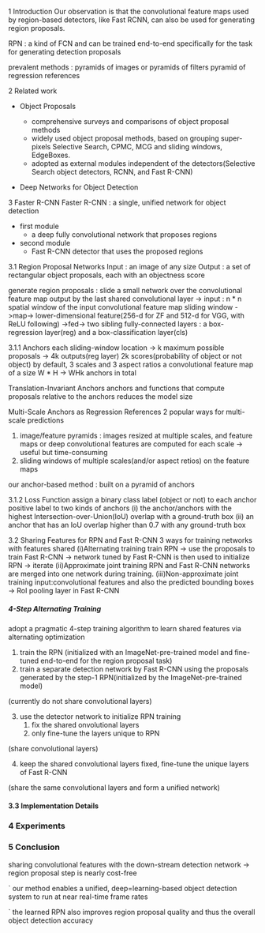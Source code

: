 1 Introduction
Our observation is that the convolutional feature maps used by region-based detectors, like Fast RCNN, can also be used  for generating region proposals.

RPN : a kind of FCN and can be trained end-to-end specifically for the task for generating detection proposals

prevalent methods : pyramids of images or pyramids of filters
pyramid of regression references

2 Related work
- Object Proposals
    - comprehensive surveys and comparisons of object proposal methods
    - widely used object proposal methods, based on grouping super-pixels Selective Search, CPMC, MCG and sliding windows, EdgeBoxes.
    - adopted as external modules independent of the detectors(Selective Search object detectors, RCNN, and Fast R-CNN)

- Deep Networks for Object Detection

3 Faster R-CNN
Faster R-CNN : a single, unified network for object detection
- first module
    - a deep fully convolutional network that proposes regions
- second module
    - Fast R-CNN detector that uses the proposed regions

3.1 Region Proposal Networks
Input : an image of any size
Output : a set of rectangular object proposals, each with an objectness score

generate region proposals : slide a small network over the convolutional feature map output by the last shared convolutional layer -> input : n * n spatial window of the input convolutional feature map
sliding window ->map-> lower-dimensional feature(256-d for ZF and 512-d for VGG, with ReLU following) ->fed-> two sibling fully-connected layers : a box-regression layer(reg) and a box-classification layer(cls)

3.1.1 Anchors
each sliding-window location -> k maximum possible proposals -> 4k outputs(reg layer) 2k scores(probability of object or not object)
by default, 3 scales and 3 aspect ratios
a convolutional feature map of a size W * H -> WHk anchors in total

Translation-Invariant Anchors
anchors and functions that compute proposals relative to the anchors
reduces the model size

Multi-Scale Anchors as Regression References
2 popular ways for multi-scale predictions
1. image/feature pyramids : images resized at multiple scales, and feature maps or deep convolutional features are computed for each scale -> useful but time-consuming
2. sliding windows of multiple scales(and/or aspect retios) on the feature maps

our anchor-based method : built on a pyramid of anchors

3.1.2 Loss Function
assign a binary class label (object or not) to each anchor
positive label to two kinds of anchors
(i) the anchor/anchors with the highest Intersection-over-Union(IoU) overlap with a ground-truth box
(ii) an anchor that has an IoU overlap higher than 0.7 with any ground-truth box

3.2 Sharing Features for RPN and Fast R-CNN
3 ways for training networks with features shared
(i)Alternating training
train RPN -> use the proposals to train Fast R-CNN -> network tuned by Fast R-CNN is then used to initialize RPN -> iterate
(ii)Approximate joint training
RPN and Fast R-CNN networks are merged into one network during training.
(iii)Non-approximate joint training
input:convolutional features and also the predicted bounding boxes -> RoI pooling layer in Fast R-CNN

##### 4-Step Alternating Training

adopt a pragmatic 4-step training algorithm to learn shared features via alternating optimization

1. train the RPN (initialized with an ImageNet-pre-trained model and fine-tuned end-to-end for the region proposal task)
2. train a separate detection network by Fast R-CNN using the proposals generated by the step-1 RPN(initialized by the ImageNet-pre-trained model)

(currently do not share convolutional layers)

3. use the detector network to initialize RPN training
    1. fix the shared onvolutional layers
    2. only fine-tune the layers unique to RPN

(share convolutional layers)

4. keep the shared convolutional layers fixed, fine-tune the unique layers of Fast R-CNN

(share the same convolutional layers and form a unified network)

#### 3.3 Implementation Details

### 4 Experiments

### 5 Conclusion
sharing convolutional features with the down-stream detection network -> region proposal step is nearly cost-free

` our method enables a unified, deep=learning-based object detection system to run at near real-time frame rates

` the learned RPN also improves region proposal quality and thus the overall object detection accuracy

